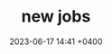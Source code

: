---
layout: post
title: new jobs
name: 2023-06-17-installations
img: cover.jpg # Add image post (optional)
date: 2023-06-17 14:41 +0400
description: You’ll find this post in your `_posts` directory. Go ahead and edit it and re-build the site to see your changes. # Add post description (optional)
tag: [Travel, Blogging, Mountains]
img-path: "/assets/img/2023-06-17-installations/"
---